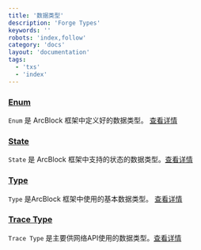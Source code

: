 ```yaml
---
title: '数据类型'
description: 'Forge Types'
keywords: ''
robots: 'index,follow'
category: 'docs'
layout: 'documentation'
tags:
  - 'txs'
  - 'index'
---
```


### [Enum](./enum)

`Enum` 是 ArcBlock 框架中定义好的数据类型。 [查看详情](./enum)

### [State](./state)

`State` 是 ArcBlock 框架中支持的状态的数据类型。[查看详情](./enum)

### [Type](./type)

`Type` 是ArcBlock 框架中使用的基本数据类型。 [查看详情](./type)

### [Trace Type](./trace_type)

`Trace Type` 是主要供网络API使用的数据类型。[查看详情](./trace_type)
